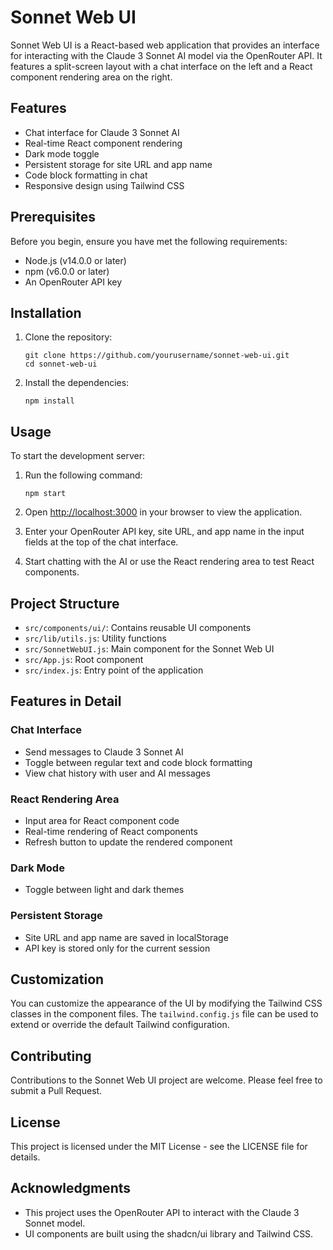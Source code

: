 # Sonnet Web UI

Sonnet Web UI is a React-based web application that provides an interface for interacting with the Claude 3 Sonnet AI model via the OpenRouter API. It features a split-screen layout with a chat interface on the left and a React component rendering area on the right.

## Features

- Chat interface for Claude 3 Sonnet AI
- Real-time React component rendering
- Dark mode toggle
- Persistent storage for site URL and app name
- Code block formatting in chat
- Responsive design using Tailwind CSS

## Prerequisites

Before you begin, ensure you have met the following requirements:

- Node.js (v14.0.0 or later)
- npm (v6.0.0 or later)
- An OpenRouter API key

## Installation

1. Clone the repository:
   ```
   git clone https://github.com/yourusername/sonnet-web-ui.git
   cd sonnet-web-ui
   ```

2. Install the dependencies:
   ```
   npm install
   ```

## Usage

To start the development server:

1. Run the following command:
   ```
   npm start
   ```

2. Open [http://localhost:3000](http://localhost:3000) in your browser to view the application.

3. Enter your OpenRouter API key, site URL, and app name in the input fields at the top of the chat interface.

4. Start chatting with the AI or use the React rendering area to test React components.

## Project Structure

- `src/components/ui/`: Contains reusable UI components
- `src/lib/utils.js`: Utility functions
- `src/SonnetWebUI.js`: Main component for the Sonnet Web UI
- `src/App.js`: Root component
- `src/index.js`: Entry point of the application

## Features in Detail

### Chat Interface
- Send messages to Claude 3 Sonnet AI
- Toggle between regular text and code block formatting
- View chat history with user and AI messages

### React Rendering Area
- Input area for React component code
- Real-time rendering of React components
- Refresh button to update the rendered component

### Dark Mode
- Toggle between light and dark themes

### Persistent Storage
- Site URL and app name are saved in localStorage
- API key is stored only for the current session

## Customization

You can customize the appearance of the UI by modifying the Tailwind CSS classes in the component files. The `tailwind.config.js` file can be used to extend or override the default Tailwind configuration.

## Contributing

Contributions to the Sonnet Web UI project are welcome. Please feel free to submit a Pull Request.

## License

This project is licensed under the MIT License - see the LICENSE file for details.

## Acknowledgments

- This project uses the OpenRouter API to interact with the Claude 3 Sonnet model.
- UI components are built using the shadcn/ui library and Tailwind CSS.
